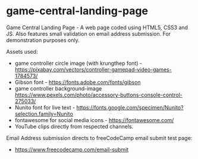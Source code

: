 # game-central-landing-page
Game Central Landing Page - A web page coded using HTML5, CSS3 and JS. Also features small validation on email address submission. For demonstration purposes only.

Assets used:
  - game controller circle image (with krungthep font) - https://pixabay.com/vectors/controller-gamepad-video-games-1784573/
  - Gibson font - https://fonts.adobe.com/fonts/gibson
  - game controller background-image https://www.pexels.com/photo/accessory-buttons-console-control-275033/
  - Nunito font for live text - https://fonts.google.com/specimen/Nunito?selection.family=Nunito
  - fontawesome for social media icons - https://fontawesome.com/
  - YouTube clips directly from respected channels.

Email Address submission directs to freeCodeCamp email submit test page:
  - https://www.freecodecamp.com/email-submit
